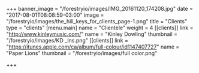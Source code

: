 +++
banner_image = "/forestryio/images/IMG_20161120_174208.jpg"
date = "2017-08-01T08:08:59-03:00"
image = "/forestryio/images/the_hill_keys_for_clients_page-1.png"
title = "Clients"
type = "clients"
[menu.main]
name = "Clientele"
weight = 4
[[clients]]
link = "http://www.kinleymusic.com/"
name = "Kinley Dowling"
thumbnail = "/forestryio/images/KD _lns.png"
[[clients]]
link = "https://itunes.apple.com/ca/album/full-colour/id1147407727"
name = "Paper Lions"
thumbnail = "/forestryio/images/full color.png"

+++


